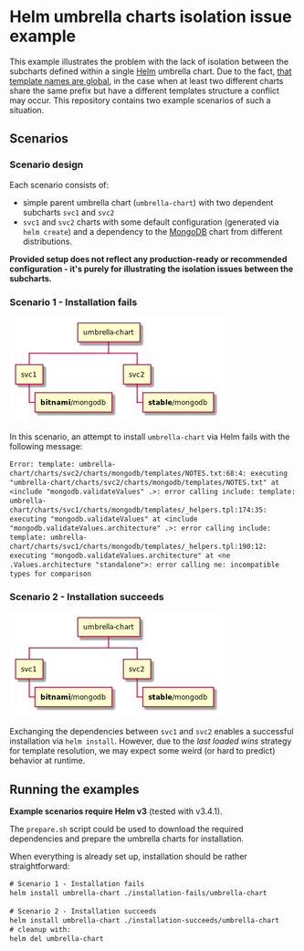 # Helm umbrella charts isolation issue example

This example illustrates the problem with the lack of isolation between the subcharts
defined within a single [Helm](https://helm.sh/) umbrella chart. 
Due to the fact, [that template names are global](https://helm.sh/docs/chart_template_guide/named_templates/),
in the case when at least two different charts share the same prefix but have a different templates structure a conflict may
occur. This repository contains two example scenarios of such a situation.

## Scenarios

### Scenario design

Each scenario consists of:
- simple parent umbrella chart (`umbrella-chart`) with two dependent subcharts `svc1` and `svc2`
- `svc1` and `svc2` charts with some default configuration (generated via `helm create`) and a dependency 
to the [MongoDB](https://www.mongodb.com/) chart from different distributions.

**Provided setup does not reflect any production-ready or recommended configuration - it's purely for illustrating 
the isolation issues between the subcharts.**

### Scenario 1 - Installation fails

![installation fails scenario dependency diagram](./diagrams/installation_fails.png)

In this scenario, an attempt to install `umbrella-chart` via Helm fails with the following message:
```
Error: template: umbrella-chart/charts/svc2/charts/mongodb/templates/NOTES.txt:68:4: executing "umbrella-chart/charts/svc2/charts/mongodb/templates/NOTES.txt" at <include "mongodb.validateValues" .>: error calling include: template: umbrella-chart/charts/svc1/charts/mongodb/templates/_helpers.tpl:174:35: executing "mongodb.validateValues" at <include "mongodb.validateValues.architecture" .>: error calling include: template: umbrella-chart/charts/svc1/charts/mongodb/templates/_helpers.tpl:190:12: executing "mongodb.validateValues.architecture" at <ne .Values.architecture "standalone">: error calling ne: incompatible types for comparison
```

### Scenario 2 - Installation succeeds

![installation succeeds scenario dependency diagram](./diagrams/installation_fails.png)

Exchanging the dependencies between `svc1` and `svc2` enables a successful installation via `helm install`.
However, due to the _last loaded wins_ strategy for template resolution, we may expect some weird (or hard to predict) 
behavior at runtime.

## Running the examples

**Example scenarios require Helm v3** (tested with v3.4.1).

The `prepare.sh` script could be used to download the required dependencies and prepare the umbrella charts for installation.

When everything is already set up, installation should be rather straightforward:
```
# Scenario 1 - Installation fails
helm install umbrella-chart ./installation-fails/umbrella-chart

# Scenario 2 - Installation succeeds
helm install umbrella-chart ./installation-succeeds/umbrella-chart
# cleanup with:
helm del umbrella-chart
```
